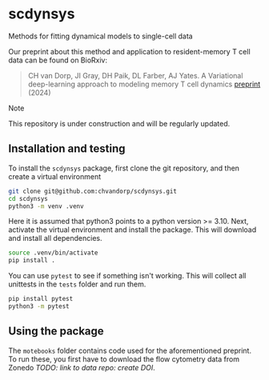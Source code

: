 # scdynsys
Methods for fitting dynamical models to single-cell data

Our preprint about this method and application to resident-memory T cell data
can be found on BioRxiv:

> CH van Dorp, JI Gray, DH Paik, DL Farber, AJ Yates. 
> A Variational deep-learning approach to modeling memory T cell dynamics 
> [preprint](https://www.biorxiv.org/content/10.1101/2024.07.08.602409v1) (2024)

> [!NOTE]
> This repository is under construction and will be regularly updated.


## Installation and testing

To install the `scdynsys` package, first clone the git repository,
and then create a virtual environment

```bash
git clone git@github.com:chvandorp/scdynsys.git
cd scdynsys
python3 -m venv .venv
```

Here it is assumed that python3 points to a python version >= 3.10.
Next, activate the virtual environment and install the package.
This will download and install all dependencies.

```bash
source .venv/bin/activate
pip install .
```

You can use `pytest` to see if something isn't working.
This will collect all unittests in the `tests` folder and run them.

```bash
pip install pytest
python3 -m pytest
```

## Using the package

The `motebooks` folder contains code used for the aforementioned preprint.
To run these, you first have to download the flow cytometry data from Zonedo *TODO: link to data repo: create DOI*.
